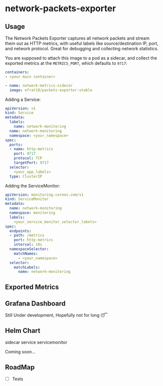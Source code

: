 # network-packets-exporter 

## Usage
The Network Packets Exporter captures all network packets and stream them out as HTTP metrics, with useful labels like source/destination IP, port, and network protocol.
Great for debugging and collecting network statistics.

You are supposed to attach this image to a pod as a sidecar, and collect the exported metrics at the `METRICS_PORT`, which defaults to `9717`:

```yaml
containers:
- <your main container>

- name: network-metrics-sidecar
  image: efrat19/packets-exporter:stable
```

Adding a Service:
```yaml
apiVersion: v1
kind: Service
metadata:
  labels:
    name: network-monitoring
  name: network-monitoring
  namespace: <your_namespace>
spec:
  ports:
  - name: http-metrics
    port: 9717
    protocol: TCP
    targetPort: 9717
  selector:
    <your_app_labels>
  type: ClusterIP
```
Adding the ServiceMonitor:

```yaml
apiVersion: monitoring.coreos.com/v1
kind: ServiceMonitor
metadata:
  name: network-monitoring
  namespace: monitoring
  labels:
    <your_service_monitor_selector_labels>
spec:
  endpoints:
  - path: /metrics
    port: http-metrics
    interval: 10s
  namespaceSelector:
    matchNames:
      - <your_namespace>
  selector:
    matchLabels:
      name: network-monitoring
```

## Exported Metrics



## Grafana Dashboard

Still Under development, Hopefully not for long :sleeping: 

## Helm Chart

sidecar
service
servicemonitor


Coming soon...

## RoadMap

- [ ] Tests


